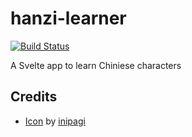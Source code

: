 # hanzi-learner

[![Build Status](https://travis-ci.org/zehengl/hanzi-learner.svg?branch=master)](https://travis-ci.org/zehengl/hanzi-learner)

A Svelte app to learn Chiniese characters

## Credits

- [Icon](https://www.iconfinder.com/icons/2064478/brush_education_learn_student_study_icon) by [inipagi](https://www.iconfinder.com/inipagi)
